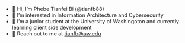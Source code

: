 - 👋 Hi, I’m Phebe Tianfei Bi (@tianfb88)
- 👀 I’m interested in Information Architecture and Cybersecurity 
- 🌱 I’m a junior student at the University of Washingoton and currently learning client side development
- 💞️ Reach out to me at tianfb@uw.edu

<!---
tianfb88/tianfb88 is a ✨ special ✨ repository because its `README.md` (this file) appears on your GitHub profile.
You can click the Preview link to take a look at your changes.
--->
